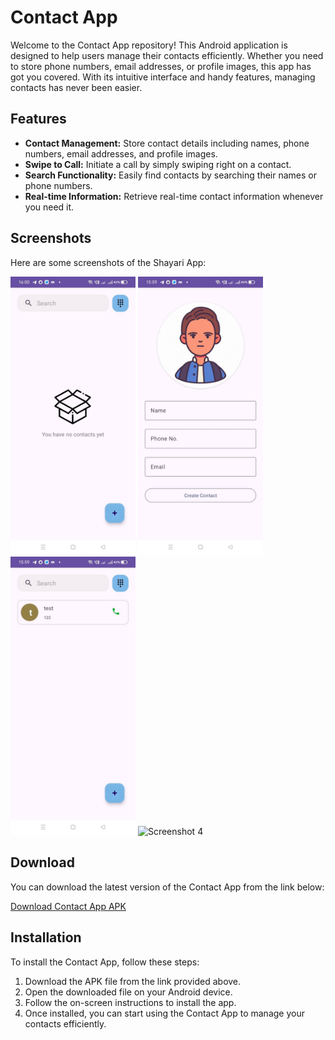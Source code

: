 # Contact App

Welcome to the Contact App repository! This Android application is designed to help users manage their contacts efficiently. Whether you need to store phone numbers, email addresses, or profile images, this app has got you covered. With its intuitive interface and handy features, managing contacts has never been easier.

## Features

- **Contact Management:** Store contact details including names, phone numbers, email addresses, and profile images.
- **Swipe to Call:** Initiate a call by simply swiping right on a contact.
- **Search Functionality:** Easily find contacts by searching their names or phone numbers.
- **Real-time Information:** Retrieve real-time contact information whenever you need it.

## Screenshots

Here are some screenshots of the Shayari App:

<img src="Screenshots/Contact_empty.jpg" alt="Screenshot 1" width="200"/> <img src="Screenshots/create_contact.jpg" alt="Screenshot 2" width="200"/> <img src="Screenshots/Contact_home.jpg" alt="Screenshot 3" width="200"/>  <img src="Screenshots/dialpad.jpgg" alt="Screenshot 4" width="200"/>

## Download

You can download the latest version of the Contact App from the link below:

[Download Contact App APK](#) 

## Installation

To install the Contact App, follow these steps:

1. Download the APK file from the link provided above.
2. Open the downloaded file on your Android device.
3. Follow the on-screen instructions to install the app.
4. Once installed, you can start using the Contact App to manage your contacts efficiently.


